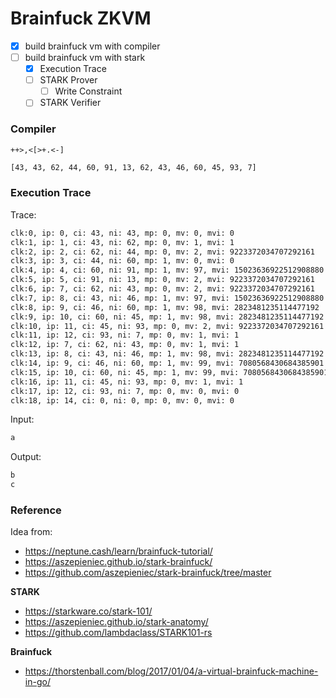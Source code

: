 # Brainfuck ZKVM

- [x] build brainfuck vm with compiler
- [ ] build brainfuck vm with stark
  - [x] Execution Trace
  - [ ] STARK Prover
    - [ ] Write Constraint
  - [ ] STARK Verifier

### Compiler

```bf
++>,<[>+.<-]
```

```sh
[43, 43, 62, 44, 60, 91, 13, 62, 43, 46, 60, 45, 93, 7]
```

### Execution Trace

Trace:

```sh
clk:0, ip: 0, ci: 43, ni: 43, mp: 0, mv: 0, mvi: 0
clk:1, ip: 1, ci: 43, ni: 62, mp: 0, mv: 1, mvi: 1
clk:2, ip: 2, ci: 62, ni: 44, mp: 0, mv: 2, mvi: 9223372034707292161
clk:3, ip: 3, ci: 44, ni: 60, mp: 1, mv: 0, mvi: 0
clk:4, ip: 4, ci: 60, ni: 91, mp: 1, mv: 97, mvi: 15023636922512908880
clk:5, ip: 5, ci: 91, ni: 13, mp: 0, mv: 2, mvi: 9223372034707292161
clk:6, ip: 7, ci: 62, ni: 43, mp: 0, mv: 2, mvi: 9223372034707292161
clk:7, ip: 8, ci: 43, ni: 46, mp: 1, mv: 97, mvi: 15023636922512908880
clk:8, ip: 9, ci: 46, ni: 60, mp: 1, mv: 98, mvi: 2823481235114477192
clk:9, ip: 10, ci: 60, ni: 45, mp: 1, mv: 98, mvi: 2823481235114477192
clk:10, ip: 11, ci: 45, ni: 93, mp: 0, mv: 2, mvi: 9223372034707292161
clk:11, ip: 12, ci: 93, ni: 7, mp: 0, mv: 1, mvi: 1
clk:12, ip: 7, ci: 62, ni: 43, mp: 0, mv: 1, mvi: 1
clk:13, ip: 8, ci: 43, ni: 46, mp: 1, mv: 98, mvi: 2823481235114477192
clk:14, ip: 9, ci: 46, ni: 60, mp: 1, mv: 99, mvi: 7080568430684385901
clk:15, ip: 10, ci: 60, ni: 45, mp: 1, mv: 99, mvi: 7080568430684385901
clk:16, ip: 11, ci: 45, ni: 93, mp: 0, mv: 1, mvi: 1
clk:17, ip: 12, ci: 93, ni: 7, mp: 0, mv: 0, mvi: 0
clk:18, ip: 14, ci: 0, ni: 0, mp: 0, mv: 0, mvi: 0
```

Input:

```sh
a
```

Output:

```sh
b
c
```

### Reference

Idea from:

- https://neptune.cash/learn/brainfuck-tutorial/
- https://aszepieniec.github.io/stark-brainfuck/
- https://github.com/aszepieniec/stark-brainfuck/tree/master

**STARK**

- https://starkware.co/stark-101/
- https://aszepieniec.github.io/stark-anatomy/
- https://github.com/lambdaclass/STARK101-rs

**Brainfuck**

- https://thorstenball.com/blog/2017/01/04/a-virtual-brainfuck-machine-in-go/
